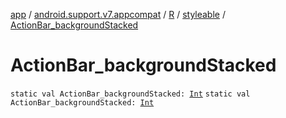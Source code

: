 [app](../../../index.md) / [android.support.v7.appcompat](../../index.md) / [R](../index.md) / [styleable](index.md) / [ActionBar_backgroundStacked](./-action-bar_background-stacked.md)

# ActionBar_backgroundStacked

`static val ActionBar_backgroundStacked: `[`Int`](https://kotlinlang.org/api/latest/jvm/stdlib/kotlin/-int/index.html)
`static val ActionBar_backgroundStacked: `[`Int`](https://kotlinlang.org/api/latest/jvm/stdlib/kotlin/-int/index.html)